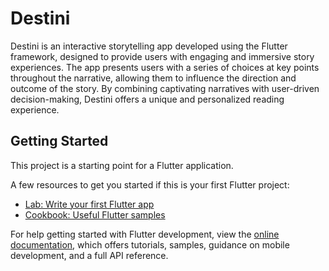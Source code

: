 # Destini

Destini is an interactive storytelling app developed using the Flutter framework, designed to provide users with engaging and immersive story experiences. The app presents users with a series of choices at key points throughout the narrative, allowing them to influence the direction and outcome of the story. By combining captivating narratives with user-driven decision-making, Destini offers a unique and personalized reading experience.

## Getting Started

This project is a starting point for a Flutter application.

A few resources to get you started if this is your first Flutter project:

- [Lab: Write your first Flutter app](https://docs.flutter.dev/get-started/codelab)
- [Cookbook: Useful Flutter samples](https://docs.flutter.dev/cookbook)

For help getting started with Flutter development, view the
[online documentation](https://docs.flutter.dev/), which offers tutorials,
samples, guidance on mobile development, and a full API reference.
